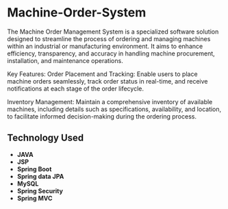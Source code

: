 # Machine-Order-System

The Machine Order Management System is a specialized software solution designed to streamline the process of ordering and managing machines within an industrial or manufacturing environment. It aims to enhance efficiency, transparency, and accuracy in handling machine procurement, installation, and maintenance operations.

Key Features:
Order Placement and Tracking: Enable users to place machine orders seamlessly, track order status in real-time, and receive notifications at each stage of the order lifecycle.

Inventory Management: Maintain a comprehensive inventory of available machines, including details such as specifications, availability, and location, to facilitate informed decision-making during the ordering process.


## Technology Used

- **JAVA**
- **JSP**
- **Spring Boot**
- **Spring data JPA**
- **MySQL**
- **Spring Security**
- **Spring MVC**
